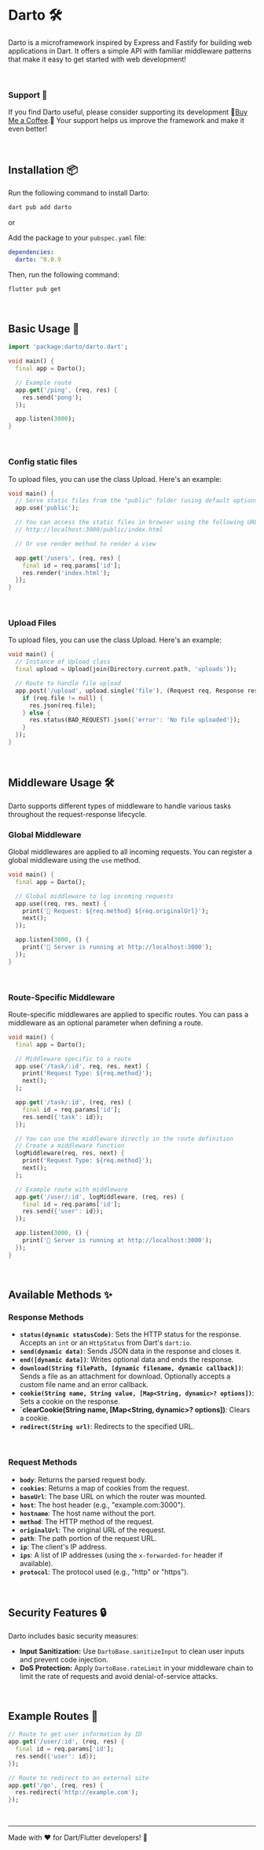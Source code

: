 # Darto 🛠️

Darto is a microframework inspired by Express and Fastify for building web applications in Dart. It offers a simple API with familiar middleware patterns that make it easy to get started with web development!

<br>

### Support 💖

If you find Darto useful, please consider supporting its development 🌟[Buy Me a Coffee](https://buymeacoffee.com/evandersondev).🌟 Your support helps us improve the framework and make it even better!

<br>

## Installation 📦

Run the following command to install Darto:

```bash
dart pub add darto
```

or

Add the package to your `pubspec.yaml` file:

```yaml
dependencies:
  darto: ^0.0.9
```

Then, run the following command:

```bash
flutter pub get
```

<br>

## Basic Usage 🚀

```dart
import 'package:darto/darto.dart';

void main() {
  final app = Darto();

  // Example route
  app.get('/ping', (req, res) {
    res.send('pong');
  });

  app.listen(3000);
}
```

<br>

### Config static files

To upload files, you can use the class Upload. Here's an example:

```dart
void main() {
  // Serve static files from the "public" folder (using default options)
  app.use('public');

  // You can access the static files in browser using the following URL:
  // http://localhost:3000/public/index.html

  // Or use render method to render a view

  app.get('/users', (req, res) {
    final id = req.params['id'];
    res.render('index.html');
  });
}
```

<br>

### Upload Files

To upload files, you can use the class Upload. Here's an example:

```dart
void main() {
  // Instance of Upload class
  final upload = Upload(join(Directory.current.path, 'uploads'));

  // Route to handle file upload
  app.post('/upload', upload.single('file'), (Request req, Response res) {
    if (req.file != null) {
      res.json(req.file);
    } else {
      res.status(BAD_REQUEST).json({'error': 'No file uploaded'});
    }
  });
}
```

<br>

## Middleware Usage 🛠️

Darto supports different types of middleware to handle various tasks throughout the request-response lifecycle.

### Global Middleware

Global middlewares are applied to all incoming requests. You can register a global middleware using the `use` method.

```dart
void main() {
  final app = Darto();

  // Global middleware to log incoming requests
  app.use((req, res, next) {
    print('📝 Request: ${req.method} ${req.originalUrl}');
    next();
  });

  app.listen(3000, () {
    print('🔹 Server is running at http://localhost:3000');
  });
}
```

<br>

### Route-Specific Middleware

Route-specific middlewares are applied to specific routes. You can pass a middleware as an optional parameter when defining a route.

```dart
void main() {
  final app = Darto();

  // Middleware specific to a route
  app.use('/task/:id', req, res, next) {
    print('Request Type: ${req.method}');
    next();
  };

  app.get('/task/:id', (req, res) {
    final id = req.params['id'];
    res.send({'task': id});
  });

  // You can use the middleware directly in the route definition
  // Create a middleware function
  logMiddleware(req, res, next) {
    print('Request Type: ${req.method}');
    next();
  };

  // Example route with middleware
  app.get('/user/:id', logMiddleware, (req, res) {
    final id = req.params['id'];
    res.send({'user': id});
  });

  app.listen(3000, () {
    print('🔹 Server is running at http://localhost:3000');
  });
}
```

<br>

## Available Methods ✨

### Response Methods

- **`status(dynamic statusCode)`**: Sets the HTTP status for the response. Accepts an `int` or an `HttpStatus` from Dart's `dart:io`.
- **`send(dynamic data)`**: Sends JSON data in the response and closes it.
- **`end([dynamic data])`**: Writes optional data and ends the response.
- **`download(String filePath, [dynamic filename, dynamic callback])`**: Sends a file as an attachment for download. Optionally accepts a custom file name and an error callback.
- **`cookie(String name, String value, [Map<String, dynamic>? options])`**: Sets a cookie on the response.
- **`clearCookie(String name, [Map<String, dynamic>? options])**: Clears a cookie.
- **`redirect(String url)`**: Redirects to the specified URL.

<br>

### Request Methods

- **`body`**: Returns the parsed request body.
- **`cookies`**: Returns a map of cookies from the request.
- **`baseUrl`**: The base URL on which the router was mounted.
- **`host`**: The host header (e.g., "example.com:3000").
- **`hostname`**: The host name without the port.
- **`method`**: The HTTP method of the request.
- **`originalUrl`**: The original URL of the request.
- **`path`**: The path portion of the request URL.
- **`ip`**: The client's IP address.
- **`ips`**: A list of IP addresses (using the `x-forwarded-for` header if available).
- **`protocol`**: The protocol used (e.g., "http" or "https").

<br>

## Security Features 🔒

Darto includes basic security measures:

- **Input Sanitization:** Use `DartoBase.sanitizeInput` to clean user inputs and prevent code injection.
- **DoS Protection:** Apply `DartoBase.rateLimit` in your middleware chain to limit the rate of requests and avoid denial-of-service attacks.

<br>

## Example Routes 📡

```dart
// Route to get user information by ID
app.get('/user/:id', (req, res) {
  final id = req.params['id'];
  res.send({'user': id});
});

// Route to redirect to an external site
app.get('/go', (req, res) {
  res.redirect('http://example.com');
});
```

<br>

---

Made with ❤️ for Dart/Flutter developers! 🎯
